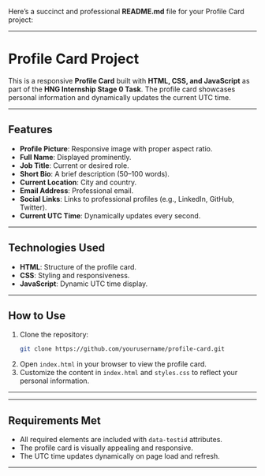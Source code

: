 Here’s a succinct and professional **README.md** file for your Profile Card project:

---

# Profile Card Project

This is a responsive **Profile Card** built with **HTML, CSS, and JavaScript** as part of the **HNG Internship Stage 0 Task**. The profile card showcases personal information and dynamically updates the current UTC time.

---

## Features

- **Profile Picture**: Responsive image with proper aspect ratio.
- **Full Name**: Displayed prominently.
- **Job Title**: Current or desired role.
- **Short Bio**: A brief description (50–100 words).
- **Current Location**: City and country.
- **Email Address**: Professional email.
- **Social Links**: Links to professional profiles (e.g., LinkedIn, GitHub, Twitter).
- **Current UTC Time**: Dynamically updates every second.

---

## Technologies Used

- **HTML**: Structure of the profile card.
- **CSS**: Styling and responsiveness.
- **JavaScript**: Dynamic UTC time display.

---

## How to Use

1. Clone the repository:
   ```bash
   git clone https://github.com/yourusername/profile-card.git
   ```
2. Open `index.html` in your browser to view the profile card.
3. Customize the content in `index.html` and `styles.css` to reflect your personal information.

---



---

## Requirements Met

- All required elements are included with `data-testid` attributes.
- The profile card is visually appealing and responsive.
- The UTC time updates dynamically on page load and refresh.

---


